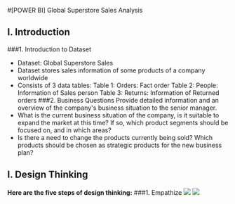 #[POWER BI] Global Superstore Sales Analysis
## I. Introduction
###1. Introduction to Dataset
- Dataset: Global Superstore Sales
- Dataset stores sales information of some products of a company worldwide
- Consists of 3 data tables:
Table 1: Orders: Fact order
Table 2: People: Information of Sales person
Table 3: Returns: Information of Returned orders
###2. Business Questions
Provide detailed information and an overview of the company's business situation to the senior manager.
- What is the current business situation of the company, is it suitable to expand the market at this time? If so, which product segments should be focused on, and in which areas?
- Is there a need to change the products currently being sold? Which products should be chosen as strategic products for the new business plan?
## I. Design Thinking
**Here are the five steps of design thinking:**
###1. Empathize
![](https://github.com/user-attachments/assets/104385f1-69b4-4ff0-9182-b773bb3486e8)
![](https://github.com/user-attachments/assets/8f0b2b07-e8e3-4c08-992e-8cb6b36b8cad)
